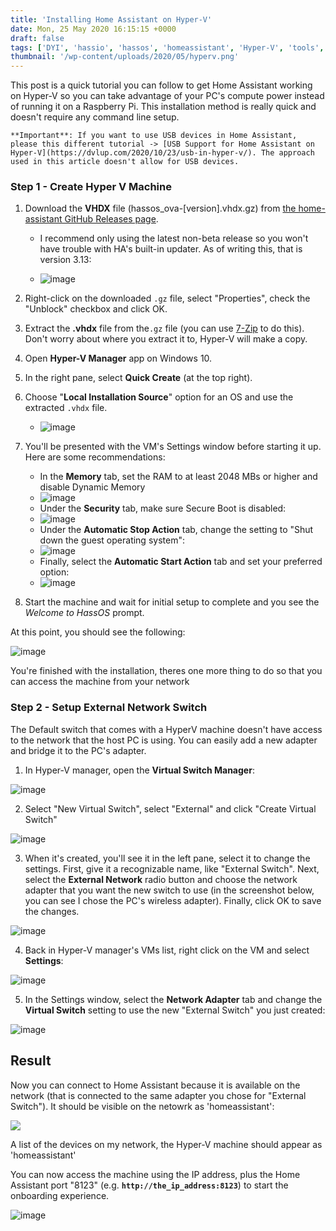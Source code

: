 ```yaml
---
title: 'Installing Home Assistant on Hyper-V'
date: Mon, 25 May 2020 16:15:15 +0000
draft: false
tags: ['DYI', 'hassio', 'hassos', 'homeassistant', 'Hyper-V', 'tools', 'Tools I Use', 'tutorial', 'windows 10', 'windows10']
thumbnail: '/wp-content/uploads/2020/05/hyperv.png'
---
```


This post is a quick tutorial you can follow to get Home Assistant working on Hyper-V so you can take advantage of your PC's compute power instead of running it on a Raspberry Pi. This installation method is really quick and doesn't require any command line setup.

```
**Important**: If you want to use USB devices in Home Assistant, please this different tutorial -> [USB Support for Home Assistant on Hyper-V](https://dvlup.com/2020/10/23/usb-in-hyper-v/). The approach used in this article doesn't allow for USB devices.
```

### Step 1 - Create Hyper V Machine

1.  Download the **VHDX** file (hassos\_ova-\[version\].vhdx.gz) from [the home-assistant GitHub Releases page](https://github.com/home-assistant/operating-system/releases/).
    
    *   I recommend only using the latest non-beta release so you won't have trouble with HA's built-in updater. As of writing this, that is version 3.13:
    
    *   ![image](https://user-images.githubusercontent.com/3520532/82828657-92d9bd80-9e7f-11ea-98d6-ec0ab36983fb.png)
2.  Right-click on the downloaded `.gz` file, select "Properties", check the "Unblock" checkbox and click OK.
3.  Extract the **.vhdx** file from the`.gz` file (you can use [7-Zip](https://www.7-zip.org/download.html) to do this). Don't worry about where you extract it to, Hyper-V will make a copy.
4.  Open **Hyper-V Manager** app on Windows 10.
5.  In the right pane, select **Quick Create** (at the top right).
6.  Choose "**Local Installation Source**" option for an OS and use the extracted `.vhdx` file.
    *   ![image](https://user-images.githubusercontent.com/3520532/82827423-0201e280-9e7d-11ea-8c6f-2f4d54ddce70.png)
7.  You'll be presented with the VM's Settings window before starting it up. Here are some recommendations:
    *   In the **Memory** tab, set the RAM to at least 2048 MBs or higher and disable Dynamic Memory
    *   ![image](https://user-images.githubusercontent.com/3520532/82827917-febb2680-9e7d-11ea-88ac-78f0f8324a4d.png)
    *   Under the **Security** tab, make sure Secure Boot is disabled:
    *   ![image](https://user-images.githubusercontent.com/3520532/74442771-15de8700-4e40-11ea-83a9-daf6b9708621.png)
    *   Under the **Automatic Stop Action** tab, change the setting to "Shut down the guest operating system":
    *   ![image](https://user-images.githubusercontent.com/3520532/82828346-d7b12480-9e7e-11ea-85f1-14ee9a94975d.png)
    *   Finally, select the **Automatic Start Action** tab and set your preferred option:
    *   ![image](https://user-images.githubusercontent.com/3520532/82829015-4a6ecf80-9e80-11ea-8fcf-6ea9a23fda4b.png)
8.  Start the machine and wait for initial setup to complete and you see the _Welcome to HassOS_ prompt.

At this point, you should see the following:

![image](https://user-images.githubusercontent.com/3520532/74443081-969d8300-4e40-11ea-95db-1fa7db51edbc.png)

You're finished with the installation, theres one more thing to do so that you can access the machine from your network

### Step 2 - Setup External Network Switch

The Default switch that comes with a HyperV machine doesn't have access to the network that the host PC is using. You can easily add a new adapter and bridge it to the PC's adapter.

1.  In Hyper-V manager, open the **Virtual Switch Manager**:

![image](https://user-images.githubusercontent.com/3520532/82759997-c7d20b80-9dbe-11ea-822a-0769c811446f.png)

2.  Select "New Virtual Switch", select "External" and click "Create Virtual Switch"

![image](https://user-images.githubusercontent.com/3520532/82760040-0962b680-9dbf-11ea-8da0-5faa28e1d820.png)

3.  When it's created, you'll see it in the left pane, select it to change the settings. First, give it a recognizable name, like "External Switch". Next, select the **External Network** radio button and choose the network adapter that you want the new switch to use (in the screenshot below, you can see I chose the PC's wireless adapter). Finally, click OK to save the changes.

![image](https://user-images.githubusercontent.com/3520532/82760111-76764c00-9dbf-11ea-9bd5-88a6502ca002.png)

4.  Back in Hyper-V manager's VMs list, right click on the VM and select **Settings**:

![image](https://user-images.githubusercontent.com/3520532/82760146-b63d3380-9dbf-11ea-9fbb-22e7c41b0f24.png)

5.  In the Settings window, select the **Network Adapter** tab and change the **Virtual Switch** setting to use the new "External Switch" you just created:

![image](https://user-images.githubusercontent.com/3520532/82760209-192eca80-9dc0-11ea-9143-d162af4630bd.png)

Result
------

Now you can connect to Home Assistant because it is available on the network (that is connected to the same adapter you chose for "External Switch"). It should be visible on the netowrk as 'homeassistant':

![](/wp-content/uploads/2020/05/image.png)

A list of the devices on my network, the Hyper-V machine should appear as 'homeassistant'

You can now access the machine using the IP address, plus the Home Assistant port "8123" (e.g. **`http://the_ip_address:8123`**) to start the onboarding experience.

![image](https://user-images.githubusercontent.com/3520532/82760305-a8d47900-9dc0-11ea-9d28-8abe475e1e21.png)